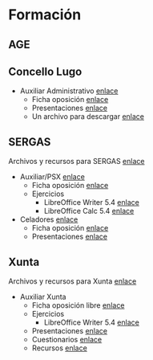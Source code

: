 # Formación

## AGE

## Concello Lugo
* Auxiliar Administrativo [enlace](https://github.com/juanpacb/formacion/tree/master/CONCELLO%20LUGO)
  * Ficha oposición [enlace](http://www.informateoposiciones.es/wp-content/uploads/2018/02/AUXILAR_ADMINISTRATIVO_CONCELLO-DE-LUGO-1.pdf)
  * Presentaciones [enlace](https://github.com/juanpacb/formacion/tree/master/CONCELLO%20LUGO/PRESENTACIONES)
  * Un archivo para descargar [enlace](https://github.com/juanpacb/formacion/blob/master/XUNTA/EJERCICIOS/WRITER%205/13%20-%20ESTILOS/low5_est_B03_txt.odt)
  
## SERGAS
Archivos y recursos para SERGAS [enlace](https://github.com/juanpacb/formacion/tree/master/SERGAS)
* Auxiliar/PSX [enlace](https://github.com/juanpacb/formacion/tree/master/SERGAS/AUXILIAR%20-%20PSX)
  * Ficha oposición [enlace](http://www.informateoposiciones.es/wp-content/uploads/2018/03/Sergas-personal-estatutario-C2_Auxiliar_2017_-1.pdf)
  * Ejercicios
    * LibreOffice Writer 5.4 [enlace](https://github.com/juanpacb/formacion/tree/master/SERGAS/AUXILIAR%20-%20PSX/EJERCICIOS/WRITER%205)
    * LibreOffice Calc 5.4 [enlace](https://github.com/juanpacb/formacion/tree/master/SERGAS/AUXILIAR%20-%20PSX/EJERCICIOS/CALC%205)
* Celadores [enlace](https://github.com/juanpacb/formacion/tree/master/SERGAS/CELADORES)
  * Ficha oposición [enlace](http://www.informateoposiciones.es/wp-content/uploads/2018/03/Sergas-personal-estatutario-Celador_2017.pdf)
  * Presentaciones [enlace](https://github.com/juanpacb/formacion/tree/master/SERGAS/CELADORES/PRESENTACIONES)

## Xunta
Archivos y recursos para Xunta [enlace](https://github.com/juanpacb/formacion/tree/master/XUNTA)
* Auxiliar Xunta
  * Ficha oposición libre [enlace](http://www.informateoposiciones.es/wp-content/uploads/2018/05/Xunta-funcionarios-c2-auxiliar-administrativo-libre_OPE2016_2017.pdf)
  * Ejercicios
    * LibreOffice Writer 5.4 [enlace](https://github.com/juanpacb/formacion/tree/master/XUNTA/EJERCICIOS/WRITER%205)
   * Presentaciones [enlace](https://github.com/juanpacb/formacion/tree/master/SERGAS/AUXILIAR%20-%20PSX/PRESENTACIONES)
   * Cuestionarios [enlace](https://github.com/juanpacb/formacion/blob/master/SERGAS/AUXILIAR%20-%20PSX/CUESTIONARIOS.md)
   * Recursos [enlace](https://github.com/juanpacb/formacion/blob/master/SERGAS/AUXILIAR%20-%20PSX/RECURSOS.md)
